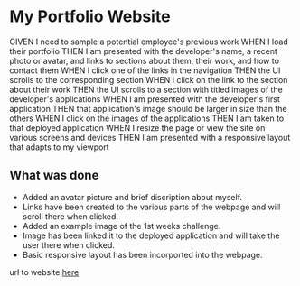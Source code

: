 <h1>My Portfolio Website</h1>

GIVEN I need to sample a potential employee's previous work
WHEN I load their portfolio
THEN I am presented with the developer's name, a recent photo or avatar, and links to sections about them, their work, and how to contact them
WHEN I click one of the links in the navigation
THEN the UI scrolls to the corresponding section
WHEN I click on the link to the section about their work
THEN the UI scrolls to a section with titled images of the developer's applications
WHEN I am presented with the developer's first application
THEN that application's image should be larger in size than the others
WHEN I click on the images of the applications
THEN I am taken to that deployed application
WHEN I resize the page or view the site on various screens and devices
THEN I am presented with a responsive layout that adapts to my viewport

<h2>What was done</h2>

- Added an avatar picture and brief discription about myself.
- Links have been created to the various parts of the webpage and will scroll there when clicked.
- Added an example image of the 1st weeks challenge.
- Image has been linked it to the deployed application and will take the user there when clicked.
- Basic responsive layout has been incorported into the webpage.

url to website <a href="https://josephbalshaw.github.io/Joe-s_Week_2_Challange/">here</a>   
